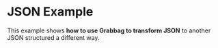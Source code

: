 # JSON Example

This example shows **how to use Grabbag to transform JSON** to another JSON structured a different way.
